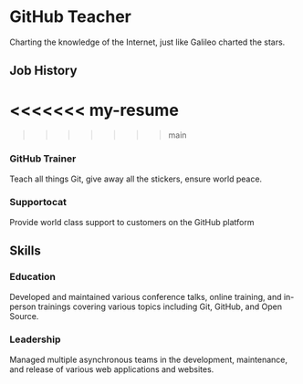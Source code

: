 # GitHub Teacher

Charting the knowledge of the Internet, just like Galileo charted the stars.


## Job History
   <<<<<<< my-resume
   =======
   >>>>>>> main

### GitHub Trainer

Teach all things Git, give away all the stickers, ensure world peace.

### Supportocat

Provide world class support to customers on the GitHub platform

## Skills

### Education

Developed and maintained various conference talks, online training, and in-person trainings covering various topics including Git, GitHub, and Open Source.

### Leadership

Managed multiple asynchronous teams in the development, maintenance, and release of various web applications and websites.
